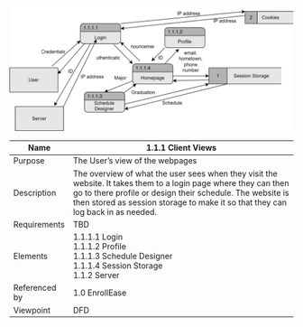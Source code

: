 ![DFD](https://github.com/MckennahPalmer/CSE430/blob/Team3_GH/DFD%20Client%20Views.drawio.svg)

| Name | 1.1.1 Client Views |
| ----------- | ----------- |
| Purpose | The User’s view of the webpages |
| Description | The overview of what the user sees when they visit the website. It takes them to a login page where they can then go to there profile or design their schedule. The website is then stored as session storage to make it so that they can log back in as needed.  |
| Requirements | TBD |
| Elements | 1.1.1.1 Login <br> 1.1.1.2 Profile <br> 1.1.1.3 Schedule Designer <br> 1.1.1.4 Session Storage <br> 1.1.2 Server |
| Referenced by | 1.0 EnrollEase  |
| Viewpoint | DFD |
